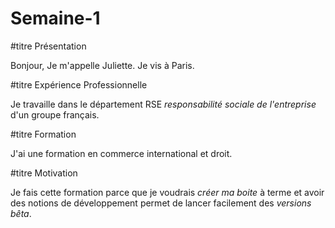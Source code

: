 # Semaine-1

#titre Présentation

Bonjour, 
Je m'appelle Juliette. Je vis à Paris.

#titre Expérience Professionnelle

Je travaille dans le département RSE *responsabilité sociale de l'entreprise* d'un groupe français.

#titre Formation

J'ai une formation en commerce international et droit.

#titre Motivation

Je fais cette formation parce que je voudrais _créer ma boite_ à terme et avoir des notions de développement permet de lancer facilement des _versions bêta_.
